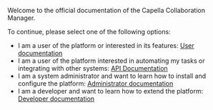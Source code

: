 <!--
 ~ SPDX-FileCopyrightText: Copyright DB InfraGO AG and contributors
 ~ SPDX-License-Identifier: Apache-2.0
 -->

Welcome to the official documentation of the Capella Collaboration Manager.

To continue, please select one of the following options:

-   I am a user of the platform or interested in its features:
    [User documentation](./user/index.md)
-   I am a user of the platform interested in automating my tasks or
    integrating with other systems: [API Documentation](./api/index.md)
-   I am a system administrator and want to learn how to install and configure
    the platform: [Administrator documentation](./admin/index.md)
-   I am a developer and want to learn how to extend the platform:
    [Developer documentation](./development/index.md)
